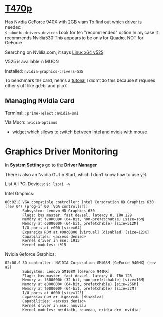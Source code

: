 # [T470p](https://pcsupport.lenovo.com/us/en/products/laptops-and-netbooks/thinkpad-t-series-laptops/thinkpad-t470p/20j7/20j7s0740c/pf0u3dff?linkTrack=Homepage%3ABody_Search%20Products&searchType=6&keyWordSearch=PF-0U3DFF)

Has Nvidia GeForce 940X with 2GB vram
To find out which driver is needed:\
`$ ubuntu-drivers devices`
Look for teh "recommended" option
In my case it recommends Nvidia530
This appears to be only for Quadro, NOT for GeForce

Searching on Nvidia.com, it says 
[Linux x64 v525](https://www.nvidia.com/Download/driverResults.aspx/204837/en-us/)

 V525 is available in MUON
 
Installed: `nvidia-graphics-drivers-525`

To benchmark the card, here's a [tutorial](https://linuxconfig.org/benchmark-your-graphics-card-on-linux)
I didn't do this because it requires other stuff like gdebi and php7.


## Managing Nvidia Card
Terminal: 
`:prime-select`
`:nvidia-smi`

Via Muon:
`nvidia-optimus`
- widget which allows to switch between intel and nvidia with mouse


# Graphics Driver Monitoring
In **System Settings** go to the **Driver Manager**

There is also an Nvidia GUI in Start, which I don't know how to use yet.

List All PCI Devices:
`$: lspci -v`

Intel Graphics:
```shell
00:02.0 VGA compatible controller: Intel Corporation HD Graphics 630 (rev 04) (prog-if 00 [VGA controller])
        Subsystem: Lenovo HD Graphics 630
        Flags: bus master, fast devsel, latency 0, IRQ 129
        Memory at f2000000 (64-bit, non-prefetchable) [size=16M]
        Memory at c0000000 (64-bit, prefetchable) [size=512M]
        I/O ports at e000 [size=64]
        Expansion ROM at 000c0000 [virtual] [disabled] [size=128K]
        Capabilities: <access denied>
        Kernel driver in use: i915
        Kernel modules: i915
```


        
Nvidia Geforce Graphics:
```shell
02:00.0 3D controller: NVIDIA Corporation GM108M [GeForce 940MX] (rev a2)
        Subsystem: Lenovo GM108M [GeForce 940MX]
        Flags: bus master, fast devsel, latency 0, IRQ 128
        Memory at f3000000 (32-bit, non-prefetchable) [size=16M]
        Memory at e0000000 (64-bit, prefetchable) [size=256M]
        Memory at f0000000 (64-bit, prefetchable) [size=32M]
        I/O ports at d000 [size=128]
        Expansion ROM at <ignored> [disabled]
        Capabilities: <access denied>
        Kernel driver in use: nouveau
        Kernel modules: nvidiafb, nouveau, nvidia_drm, nvidia
```

